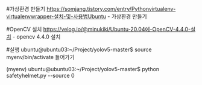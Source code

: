 #가상환경 만들기
https://somjang.tistory.com/entry/Pythonvirtualenv-virtualenvwrapper-설치-및-사용법Ubuntu - 가상환경 만들기

#OpenCV 설치
https://velog.io/@minukiki/Ubuntu-20.04에-OpenCV-4.4.0-설치 - opencv 4.4.0 설치

#실행
ubuntu@ubuntu03:~/Project/yolov5-master$ source myenv/bin/activate 들어가기

(myenv) ubuntu@ubuntu03:~/Project/yolov5-master$ python safetyhelmet.py --source 0